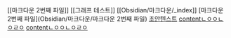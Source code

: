 
[[마크다운 2번째 파일]]
[[그래프 테스트]]
[[Obsidian/마크다운/_index]]
[마크다운 2번째 파일](Obsidian/마크다운/마크다운 2번째 파일)
[초안텐스트](Obsidian/초안텐스트)
[contentㄴㅇㅇㄴㅇㄹㅇ](contentㄴㅇㅇㄴㅇㄹㅇ.md)
[contentㄴㅇㅇㄴㅇㄹㅇ](contentㄴㅇㅇㄴㅇㄹㅇ.md)